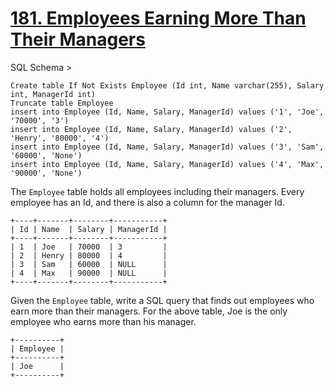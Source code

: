 # [181. Employees Earning More Than Their Managers](https://leetcode.com/problems/employees-earning-more-than-their-managers/)

SQL Schema >

    Create table If Not Exists Employee (Id int, Name varchar(255), Salary int, ManagerId int)
    Truncate table Employee
    insert into Employee (Id, Name, Salary, ManagerId) values ('1', 'Joe', '70000', '3')
    insert into Employee (Id, Name, Salary, ManagerId) values ('2', 'Henry', '80000', '4')
    insert into Employee (Id, Name, Salary, ManagerId) values ('3', 'Sam', '60000', 'None')
    insert into Employee (Id, Name, Salary, ManagerId) values ('4', 'Max', '90000', 'None')

The `Employee` table holds all employees including their managers. Every employee has an Id, and there is also a column for the manager Id.

    +----+-------+--------+-----------+
    | Id | Name  | Salary | ManagerId |
    +----+-------+--------+-----------+
    | 1  | Joe   | 70000  | 3         |
    | 2  | Henry | 80000  | 4         |
    | 3  | Sam   | 60000  | NULL      |
    | 4  | Max   | 90000  | NULL      |
    +----+-------+--------+-----------+

Given the `Employee` table, write a SQL query that finds out employees who earn more than their managers. For the above table, Joe is the only employee who earns more than his manager.

    +----------+
    | Employee |
    +----------+
    | Joe      |
    +----------+
